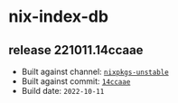 # nix-index-db
## release 221011.14ccaae
- Built against channel: [`nixpkgs-unstable`](https://github.com/nixos/nixpkgs/tree/nixpkgs-unstable)
- Built against commit: [`14ccaae`](https://github.com/NixOS/nixpkgs/commit/14ccaaedd95a488dd7ae142757884d8e125b3363)
- Build date: `2022-10-11`
